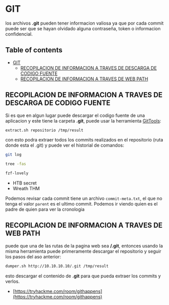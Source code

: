 # GIT

los archivos **.git** pueden tener informacion valiosa ya que por cada commit puede ser que se hayan olvidado alguna contraseña, token o informacion confidencial.

## Table of contents

- [GIT](#git)
  - [RECOPILACION DE INFORMACION A TRAVES DE DESCARGA DE CODIGO FUENTE](#recopilacion-de-informacion-a-traves-de-descarga-de-codigo-fuente)
  - [RECOPILACION DE INFORMACION A TRAVES DE WEB PATH](#recopilacion-de-informacion-a-traves-de-web-path)

## RECOPILACION DE INFORMACION A TRAVES DE DESCARGA DE CODIGO FUENTE

Si es que en algun lugar puede descargar el codigo fuente de una aplicacion y este tiene la carpeta **.git**, puede usar la herramienta [GitTools](https://github.com/internetwache/GitTools):

```bash
extract.sh repositorio /tmp/result
```

con esto podra extraer todos los commits realizados en el repositorio (ruta donde esta el .git) y puede ver el historial de comandos:

```bash
git log

tree -fas

fzf-lovely
```

- HTB secret
- Wreath THM

Podemos revisar cada commit tiene un archivo `commit-meta.txt`, el que no tenga el valor `parent` es el ultimo commit. Podemos ir viendo quien es el padre de quien para ver la cronologia

## RECOPILACION DE INFORMACION A TRAVES DE WEB PATH

puede que una de las rutas de la pagina web sea **/.git**, entonces usando la misma herramienta puede primeramente descargar el repositorio y seguir los pasos del aso anterior:

```bash
dumper.sh http://10.10.10.10/.git /tmp/result
```

esto descargar el contenido de **.git** para que pueda extraer los commits y verlos.

- [https://tryhackme.com/room/githappens](https://tryhackme.com/room/githappens)